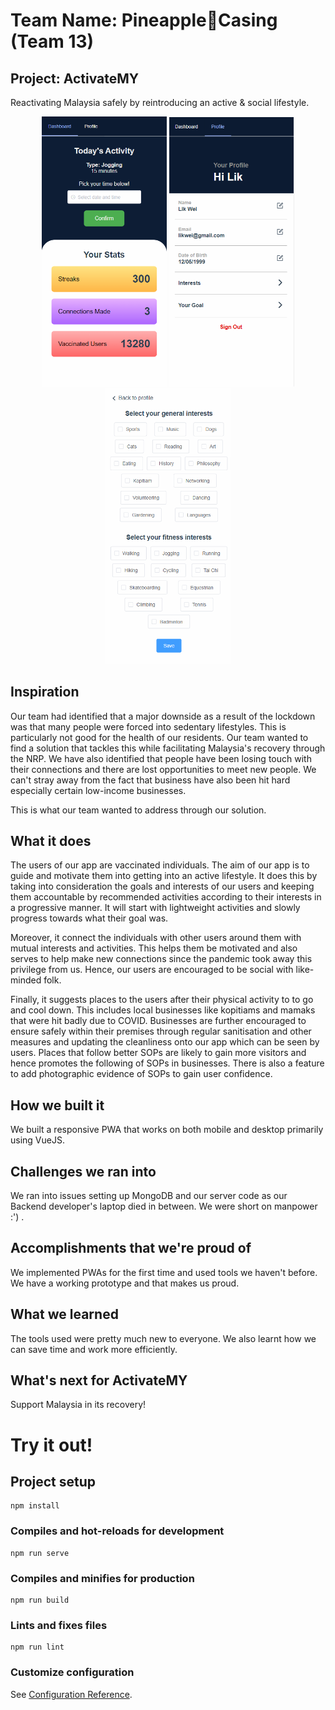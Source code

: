 # Team Name: Pineapple🍍Casing (Team 13)

## Project: ActivateMY

Reactivating Malaysia safely by reintroducing an active & social lifestyle.

<p align="center">
  <img src="src/assets/dashboard.png" alt="Dashboard" width="200">
  <img src="src/assets/profile.png" alt="Profile" width="200">
  <img src="src/assets/interests.png" alt="Interests" width="200">
</p>

## Inspiration

Our team had identified that a major downside as a result of the lockdown was that many people were forced into sedentary lifestyles. This is particularly not good for the health of our residents. Our team wanted to find a solution that tackles this while facilitating Malaysia's recovery through the NRP. We have also identified that people have been losing touch with their connections and there are lost opportunities to meet new people. We can't stray away from the fact that business have also been hit hard especially certain low-income businesses.

This is what our team wanted to address through our solution.

## What it does

The users of our app are vaccinated individuals. The aim of our app is to guide and motivate them into getting into an active lifestyle. It does this by taking into consideration the goals and interests of our users and keeping them accountable by recommended activities according to their interests in a progressive manner. It will start with lightweight activities and slowly progress towards what their goal was.

Moreover, it connect the individuals with other users around them with mutual interests and activities. This helps them be motivated and also serves to help make new connections since the pandemic took away this privilege from us. Hence, our users are encouraged to be social with like-minded folk.

Finally, it suggests places to the users after their physical activity to to go and cool down. This includes local businesses like kopitiams and mamaks that were hit badly due to COVID. Businesses are further encouraged to ensure safely within their premises through regular sanitisation and other measures and updating the cleanliness onto our app which can be seen by users. Places that follow better SOPs are likely to gain more visitors and hence promotes the following of SOPs in businesses. There is also a feature to add photographic evidence of SOPs to gain user confidence.

## How we built it

We built a responsive PWA that works on both mobile and desktop primarily using VueJS.

## Challenges we ran into

We ran into issues setting up MongoDB and our server code as our Backend developer's laptop died in between. We were short on manpower :') .

## Accomplishments that we're proud of

We implemented PWAs for the first time and used tools we haven't before. We have a working prototype and that makes us proud.

## What we learned

The tools used were pretty much new to everyone. We also learnt how we can save time and work more efficiently.

## What's next for ActivateMY

Support Malaysia in its recovery!

# Try it out!

## Project setup

```
npm install
```

### Compiles and hot-reloads for development

```
npm run serve
```

### Compiles and minifies for production

```
npm run build
```

### Lints and fixes files

```
npm run lint
```

### Customize configuration

See [Configuration Reference](https://cli.vuejs.org/config/).
